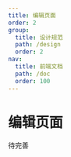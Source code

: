 ```yaml
---
title: 编辑页面
order: 2
group:
  title: 设计规范
  path: /design
  order: 2
nav:
  title: 前端文档
  path: /doc
  order: 100
---
```


# 编辑页面

待完善
